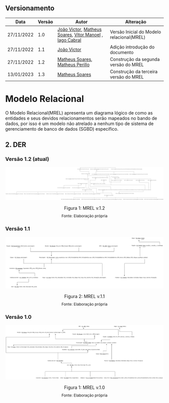 
  ## Versionamento
  |Data|Versão|Autor|Alteração| 
  |----|------|---------|-----|
  |27/11/2022|1.0| [João Victor](https://github.com/CorreiaJV),  [Matheus Soares](https://github.com/MtsSrs), [Vitor Manoel](https://github.com/Vitormanoel17) , [Iago Cabral](https://github.com/iagocabral) | Versão Inicial do Modelo relacional(MREL)|
  |27/11/2022|  1.1   | [João Victor](https://github.com/CorreiaJV) | Adição introdução do documento | 
  |27/11/2022| 1.2| [Matheus Soares](https://github.com/MtsSrs),  [Matheus Perillo](https://github.com/MatheusPerillo) | Construção da segunda versão do MREL |
  |13/01/2023| 1.3| [Matheus Soares](https://github.com/MtsSrs) | Construção da terceira versão do MREL |
# Modelo Relacional
 O Modelo Relacional(MREL) apresenta um diagrama lógico de como as entidades e seus devidos relacionamentos serão mapeados no bando de dados, por isso é um modelo não atrelado a nenhum tipo de sistema de gerenciamento de banco de dados (SGBD) específico. 

## 2. DER

### Versão 1.2 (atual)
<img src= 'imgs/MREL.v.3.0.png'> </img>
<div style="text-align: center">
<p>Figura 1: MREL v.1.2</p>
<p style="margin-top: -1%; font-size: 12px">Fonte: Elaboração própria</p>
</div>

### Versão 1.1
<img src= 'imgs/MREL.v.2.png'> </img>
<div style="text-align: center">
<p>Figura 2: MREL v.1.1</p>
<p style="margin-top: -1%; font-size: 12px">Fonte: Elaboração própria</p>
</div>

### Versão 1.0
<img src= 'imgs/MREL.png'> </img>
<div style="text-align: center">
<p>Figura 1: MREL v.1.0</p>
<p style="margin-top: -1%; font-size: 12px">Fonte: Elaboração própria</p>
</div>

